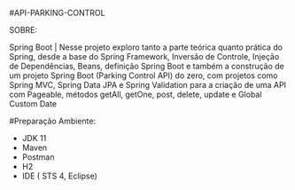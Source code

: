 #API-PARKING-CONTROL

SOBRE:

Spring Boot | 
Nesse projeto exploro tanto a parte teórica quanto prática do Spring, desde a base do Spring Framework, Inversão de Controle, Injeção de Dependências, Beans, definição Spring Boot e também a construção de um projeto Spring Boot (Parking Control API) do zero, com projetos como Spring MVC, Spring Data JPA e Spring Validation para a criação de uma API com Pageable, métodos getAll, getOne, post, delete, update e Global Custom Date



#Preparação Ambiente:
- JDK 11
- Maven
- Postman
- H2 
- IDE ( STS 4, Eclipse)
